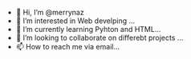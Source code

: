 - 👋 Hi, I’m @merrynaz
- 👀 I’m interested in Web develping ...
- 🌱 I’m currently learning Pyhton and HTML...
- 💞️ I’m looking to collaborate on differebt projects ...
- 📫 How to reach me via email...

<!---
merrynaz/merrynaz is a ✨ special ✨ repository because its `README.md` (this file) appears on your GitHub profile.
You can click the Preview link to take a look at your changes.
--->
